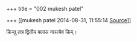 +++
title = "002 mukesh patel"

+++
[[mukesh patel	2014-08-31, 11:55:14 [Source](https://groups.google.com/g/samskrita/c/etxr84AWXJU)]]



किन्तु तत्र द्वितीय क्लास नास्त्येव किम्।

